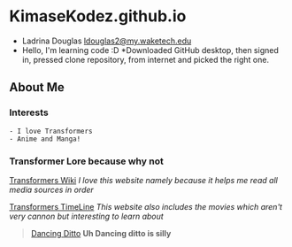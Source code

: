 # KimaseKodez.github.io
* Ladrina Douglas
ldouglas2@my.waketech.edu
* Hello, I'm learning code :D
*Downloaded GitHub desktop, then signed in, pressed clone repository, from internet and picked the right one.

## About Me
### Interests
	- I love Transformers
	- Anime and Manga!
### Transformer Lore because why not
[Transformers Wiki](tfwiki.net/wiki/Transformer#:~:text=The%20Transformers%20Cybertronus%20cybertronii%20are%20a%20species%20of)
_I love this website namely because it helps me read all media sources in order_

[Transformers TimeLine](www.looper.com/595620/the-entire-transformers-timeline-explained/#:~:text=The%20once-simple%20tales%20of%20Autobots%20and%20Decepticons%20battling#:~:text=The%20once-simple%20tales%20of%20Autobots%20and%20Decepticons%20battling) 
_This website also includes the movies which aren't very cannon but interesting to learn about_
>[Dancing Ditto](matias.me/nsfw/#:~:text=Come%20on,%20shake%20your%20body%20baby.%20Trust%20me) 
**Uh Dancing ditto is silly**


